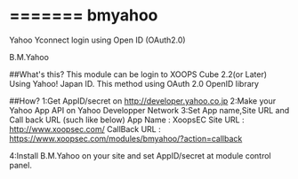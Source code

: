=======
bmyahoo
=======

Yahoo Yconnect login using Open ID (OAuth2.0)

B.M.Yahoo

##What's this?
 This module can be login to XOOPS Cube 2.2(or Later) Using Yahoo! Japan ID.
 This method using OAuth 2.0 OpenID library

##How?
 1:Get AppID/secret on http://developer.yahoo.co.jp
 2:Make your Yahoo App API on Yahoo Developper Network
 3:Set App name,Site URL and Call back URL (such like below)
   App Name : XoopsEC
   Site URL : http://www.xoopsec.com/
   CallBack URL : https://www.xoopsec.com/modules/bmyahoo/?action=callback

 4:Install B.M.Yahoo on your site and set AppID/secret at module control panel.

